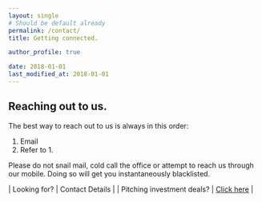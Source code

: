 ```yaml
---
layout: single
# Should be default already 
permalink: /contact/
title: Getting connected.

author_profile: true

date: 2018-01-01
last_modified_at: 2018-01-01
---
```


## Reaching out to us.

The best way to reach out to us is always in this order:
1. Email
2. Refer to 1.

Please do not snail mail, cold call the office or attempt to reach us through our mobile.  Doing so will get you instantaneously blacklisted.

| Looking for?                                | Contact Details                                       |
| Pitching investment deals? | [Click here](https://www.gao-cap.com "GAO Capital Webpage") | 





